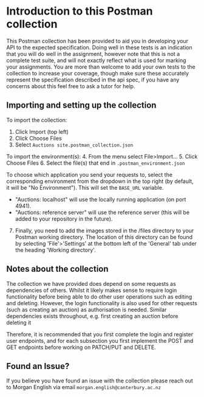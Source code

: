 # Introduction to this Postman collection
This Postman collection has been provided to aid you in developing your API to the expected specification. Doing well in
these tests is an indication that you will do well in the assignment, however note that this is not a complete test
suite, and will not exactly reflect what is used for marking your assignments. You are more than welcome to add your own
tests to the collection to increase your coverage, though make sure these accurately represent the specification 
described in the api spec, if you have any concerns about this feel free to ask a tutor for help. 

## Importing and setting up the collection
To import the collection:
1. Click Import (top left)
2. Click Choose Files
3. Select `Auctions site.postman_collection.json`

To import the environment(s):
4. From the menu select File>Import...
5. Click Choose Files
6. Select the file(s) that end in `.postman_environment.json`

To choose which application you send your requests to, select the corresponding environment from the dropdown in the top right (by default, it will be "No Environment"). This will set the `BASE_URL` variable.

* "Auctions: localhost" will use the locally running application (on port 4941).
* "Auctions: reference server" will use the reference server (this will be added to your repository in the future).

7. Finally, you need to add the images stored in the /files directory to your Postman working directory. 
The location of this directory can be found by selecting 'File'>'Settings' at the bottom left of the 'General' tab 
under the heading 'Working directory'.


## Notes about the collection
The collection we have provided does depend on some requests as dependencies of others. Whilst it likely makes sense 
to require login functionality before being able to do other user operations such as editing and deleting. However, the 
login functionality is also used for other requests (such as creating an auction) as authorisation is needed. Similar 
dependencies exists throughout, e.g. first creating an auction before deleting it

Therefore, it is recommended that you first complete the login and register user endpoints, and for each subsection you 
first implement the POST and GET endpoints before working on PATCH/PUT and DELETE.

## Found an Issue?
If you believe you have found an issue with the collection please reach out to Morgan English via email 
`morgan.english@canterbury.ac.nz`